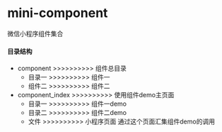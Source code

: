 # mini-component
微信小程序组件集合

#### 目录结构

* component              >>>>>>>>>> 组件总目录
   * 目录一               >>>>>>>>>> 组件一
   * 组件二               >>>>>>>>>> 组件二
* component_index        >>>>>>>>>> 使用组件demo主页面
   * 目录一               >>>>>>>>>> 组件一demo
   * 目录二               >>>>>>>>>> 组件二demo
   * 文件                 >>>>>>>>>> 小程序页面 通过这个页面汇集组件demo的调用  
